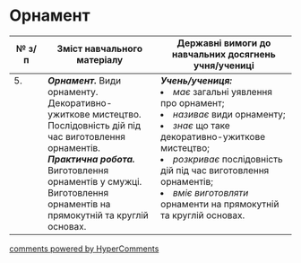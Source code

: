 <div id="hypercomments_widget" class="js-hypercomments-widget invisible"></div>

# Орнамент

<table>
  <tr>
    <td width="12%" align="center"><b>№ з/п</b></td>
    <td width="40%" align="center"><b>Зміст навчального матеріалу</b></td>
    <td width="60%" align="center"><b>Державні вимоги до навчальних досягнень учня/учениці</b></td>
  </tr>
<tbody>
  <tr>
    <td width="12%" style="vertical-align:top !important;">
5.</td>
    <td width="40%" style="vertical-align:top !important;">
<b><i>Орнамент.</i></b> Види орнаменту. Декоративно-ужиткове мистецтво. Послідовність дій під час виготовлення орнаментів. <br>
<b><i>Практична робота.</i></b> <br>
Виготовлення орнаментів у смужці.<br>
Виготовлення орнаментів на прямокутній та круглій основах.<br>
</td>
    <td width="60%" style="vertical-align:top !important;">
<i><b>Учень/учениця:</b></i><br>
<li><i>має</i> загальні уявлення про орнамент;</li>
<li><i>називає</i> види орнаменту;</li>
<li><i>знає</i> що таке декоративно-ужиткове мистецтво;</li> 
<li><i>розкриває</i> послідовність дій під час виготовлення орнаментів;</li>
<li><i>вміє виготовляти</i> орнаменти на прямокутній та круглій основах.</li>
</td>
  </tr>
</tbody>
</table>

<div class="js-hypercomments-container">
<a href="http://hypercomments.com" class="hc-link" title="comments widget">comments powered by HyperComments</a>
</div>